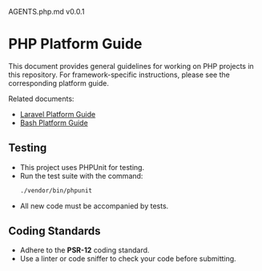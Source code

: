 AGENTS.php.md v0.0.1

# PHP Platform Guide

This document provides general guidelines for working on PHP projects in this repository. For framework-specific instructions, please see the corresponding platform guide.

Related documents:

- [Laravel Platform Guide](./AGENTS.php.laravel.md)
- [Bash Platform Guide](./AGENTS.bash.md)

## Testing

- This project uses PHPUnit for testing.
- Run the test suite with the command:
  ```bash
  ./vendor/bin/phpunit
  ```
- All new code must be accompanied by tests.

## Coding Standards

- Adhere to the **PSR-12** coding standard.
- Use a linter or code sniffer to check your code before submitting.
